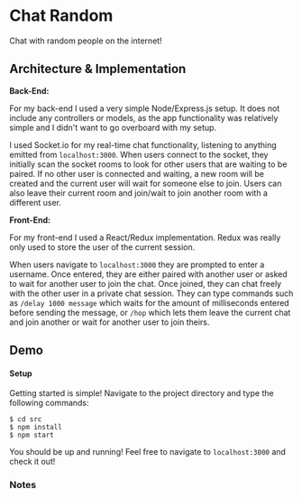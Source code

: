 # Chat Random

Chat with random people on the internet!

## Architecture & Implementation

**Back-End:**

For my back-end I used a very simple Node/Express.js setup.  It does not include any controllers or models, as the app functionality was relatively simple and I didn't want to go overboard with my setup.

I used Socket.io for my real-time chat functionality, listening to anything emitted from `localhost:3000`.  When users connect to the socket, they initially scan the socket rooms to look for other users that are waiting to be paired.  If no other user is connected and waiting, a new room will be created and the current user will wait for someone else to join.  Users can also leave their current room and join/wait to join another room with a different user.

**Front-End:**

For my front-end I used a React/Redux implementation.  Redux was really only used to store the user of the current session.  

When users navigate to `localhost:3000` they are prompted to enter a username.  Once entered, they are either paired with another user or asked to wait for another user to join the chat.  Once joined, they can chat freely with the other user in a private chat session.  They can type commands such as `/delay 1000 message` which waits for the amount of milliseconds entered before sending the message, or `/hop` which lets them leave the current chat and join another or wait for another user to join theirs.  

## Demo

#### Setup

Getting started is simple! Navigate to the project directory and type the following commands:
```
$ cd src
$ npm install
$ npm start
```

You should be up and running! Feel free to navigate to `localhost:3000` and check it out!

### Notes
